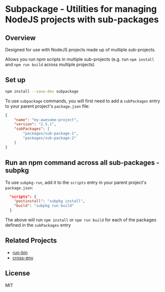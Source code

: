 # Subpackage - Utilities for managing NodeJS projects with sub-packages

## Overview

Designed for use with NodeJS projects made up of multiple sub-projects.

Allows you run npm scripts in multiple sub-projects (e.g. run `npm install`
and `npm run build` across multiple projects)

## Set up

```bash
npm install --save-dev subpackage
```

To use `subpackage` commands, you will first need to add a `subPackages` entry
to your parent project's `package.json` file:

```json
{
    "name": "my-awesome-project",
    "version": "2.5.1",
    "subPackages": [
        "packages/sub-package-1",
        "packages/sub-package-2"
    ]
}
```

## Run an npm command across all sub-packages - subpkg

To use `subpkg-run`, add it to the `scripts` entry in your parent project's
`package.json`:

```json
  "scripts": {
    "postinstall": "subpkg install",
    "build": "subpkg run build"
  }
```

The above will run `npm install` or `npm run build` for each of the packages defined in the
`subPackages` entry

## Related Projects

 * [run-bin](https://github.com/dupski/run-bin)
 * [cross-env](https://github.com/kentcdodds/cross-env)

## License

MIT